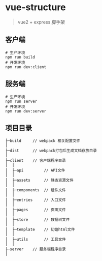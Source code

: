 # vue-structure
> vue2 + express 脚手架

## 客户端
```
# 生产环境
npm run build
# 开发环境
npm run dev:client
```

## 服务端
```
# 生产环境
npm run server
# 开发环境
npm run dev:server
```

## 项目目录
```
├─build     // webpack 相关配置文件
│
├─dist      // webpack打包后生成文档存放目录
│
├─client    // 客户端程序目录
│  │
│  ├─api         // API文件
│  │
│  ├─assets      // 静态资源文件
│  │
│  ├─components  // 组件文件
│  │
│  ├─entries     // 入口文件
│  │
│  ├─pages       // 页面文件
│  │
│  ├─store       // 数据树文件
│  │
│  ├─template    // 初始html文件
│  │
│  ├─utils       // 工具文件
│  │
├─server    // 服务端程序目录
│  
```
